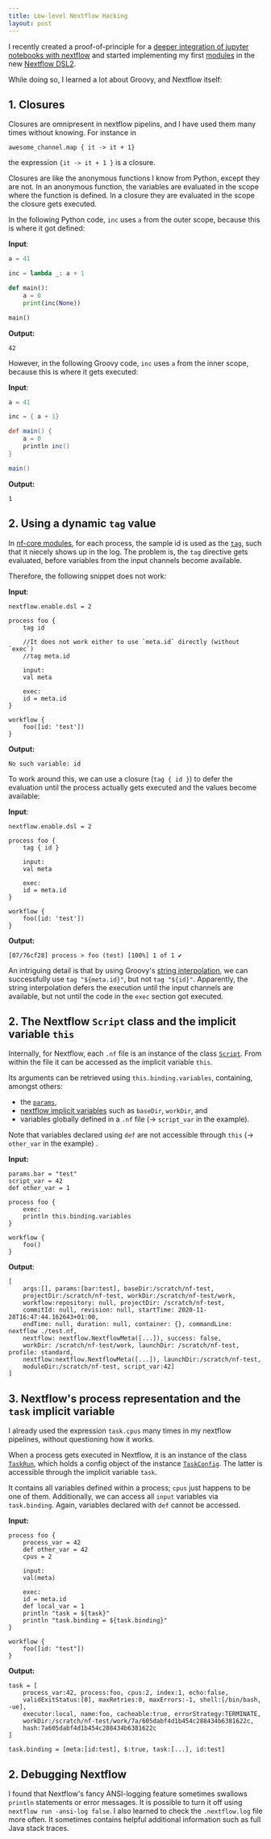 ```yaml
---
title: Low-level Nextflow Hacking
layout: post
---
```


I recently created a proof-of-principle for a [deeper integration of jupyter notebooks with nextflow](https://github.com/grst/nxfvars/) 
and started implementing my first [modules](https://github.com/nf-core/modules) in the
new [Nextflow DSL2](https://www.nextflow.io/blog/2020/dsl2-is-here.html). 

While doing so, I learned a lot about Groovy, and Nextflow itself:


## 1. Closures

Closures are omnipresent in nextflow pipelins, and I have used them many times
without knowing. For instance in

```nextflow
awesome_channel.map { it -> it + 1}
```
the expression `{it -> it + 1 }` is a closure. 

Closures are like the anonymous functions I know from Python, 
except they are not. 
In an anonymous function, the variables are evaluated in the scope where the function 
is defined. In a closure they are evaluated in the scope the closure gets executed. 

In the following Python code, `inc` uses `a` from the outer scope, because this 
is where it got defined:  

**Input**:
```python
a = 41

inc = lambda _: a + 1

def main():
    a = 0
    print(inc(None))

main()
```
**Output:**
```
42
```

However, in the following Groovy code, `inc` uses `a` from the inner scope, because
this is where it gets executed: 

**Input**:
```groovy
a = 41

inc = { a + 1}

def main() {
    a = 0
    println inc()
}

main()
```

**Output:**
```
1
```


## 2. Using a dynamic `tag` value

In [nf-core modules](https://github.com/nf-core/modules), for each process, the sample id is used
as the [`tag`](https://www.nextflow.io/docs/latest/process.html#tag),
such that it niecely shows up in the log. The problem is, the `tag` directive
gets evaluated, before variables from the input channels become available. 

Therefore, the following snippet does not work: 

**Input**:
```nextflow                                                                              
nextflow.enable.dsl = 2                                                         
                                                                                
process foo {                                                                   
    tag id     

    //It does not work either to use `meta.id` directly (without `exec`)
    //tag meta.id                                                          
                                                                                
    input:                                                                      
    val meta                                                                    
                                                                                
    exec:                                                                     
    id = meta.id                                                                
}                                                                               
                                                                                
workflow {                                                                      
    foo([id: 'test'])                                                           
}   
```
**Output:**
```
No such variable: id
```

To work around this, we can use a closure (`tag { id }`) 
to defer the evaluation until the 
process actually gets executed and the values become available: 


**Input**:
```nextflow                                                                              
nextflow.enable.dsl = 2                                                         
                                                                                
process foo {                                                                   
    tag { id }                                                                  
                                                                                
    input:                                                                      
    val meta                                                                    
                                                                                
    exec:                                                                     
    id = meta.id                                                                
}                                                                               
                                                                                
workflow {                                                                      
    foo([id: 'test'])                                                           
}   
```
**Output:**
```
[07/76cf28] process > foo (test) [100%] 1 of 1 ✔
```

An intriguing detail is that by using Groovy's [string interpolation](http://docs.groovy-lang.org/latest/html/documentation/#_string_interpolation),
we can successfully use `tag "${meta.id}"`, but not `tag "${id}"`. Apparently, 
the string interpolation defers the execution until the input channels are available, 
but not until the code in the `exec` section got executed.  


## 2. The Nextflow `Script` class and the implicit variable  `this` 

Internally, for Nextflow, each `.nf` file is an instance of the class [`Script`](https://docs.groovy-lang.org/latest/html/api/groovy/lang/Script.html).
From within the file it can be accessed as the implicit variable `this`. 

Its arguments can be retrieved using `this.binding.variables`, containing,
amongst others:
 * the [`params`](https://www.nextflow.io/docs/latest/config.html?highlight=params#scope-params),
 * [nextflow implicit variables](https://www.nextflow.io/docs/latest/script.html?highlight=basedir#implicit-variables)
   such as `baseDir`, `workDir`, and 
 * variables globally defined in a `.nf` file (→ `script_var` in the example). 
  
Note that variables declared using `def` are not accessible through `this` (→ `other_var` in the example) . 

**Input:**
```nextflow
params.bar = "test"                                                             
script_var = 42                                                                 
def other_var = 1                                                     
                                                                                
process foo {                                                                   
    exec:                                                                       
    println this.binding.variables                                              
}                                                                               
                                                                                
workflow {                                                                      
    foo()                                                                       
}    
```
**Output**:
```
[
    args:[], params:[bar:test], baseDir:/scratch/nf-test,
    projectDir:/scratch/nf-test, workDir:/scratch/nf-test/work, 
    workflow:repository: null, projectDir: /scratch/nf-test,
    commitId: null, revision: null, startTime: 2020-11-28T16:47:44.162643+01:00,
    endTime: null, duration: null, container: {}, commandLine: nextflow ./test.nf,
    nextflow: nextflow.NextflowMeta([...]), success: false,
    workDir: /scratch/nf-test/work, launchDir: /scratch/nf-test, profile: standard, 
    nextflow:nextflow.NextflowMeta([...]), launchDir:/scratch/nf-test,
    moduleDir:/scratch/nf-test, script_var:42]
]
```

## 3. Nextflow's process representation and the `task` implicit variable

I already used the expression `task.cpus` many times in my nextflow pipelines, without
questioning how it works. 

When a process gets executed in Nextflow, it is an instance of the class [`TaskRun`](https://github.com/nextflow-io/nextflow/blob/master/modules/nextflow/src/main/groovy/nextflow/processor/TaskRun.groovy),
which holds a config object of the instance [`TaskConfig`](https://github.com/nextflow-io/nextflow/blob/master/modules/nextflow/src/main/groovy/nextflow/processor/TaskConfig.groovy). 
The latter is accessible through the implicit variable `task`.

It contains all variables defined within a process; `cpus` just
happens to be one of them. Additionally, we can access all `input` variables via `task.binding`. Again, variables declared with `def` cannot be accessed. 

**Input:**
```nextflow
process foo {                                                                   
    process_var = 42                                                            
    def other_var = 42                                                          
    cpus = 2                                                                    
                                                                                
    input:                                                                      
    val(meta)                                                                   
                                                                                
    exec:                                                                       
    id = meta.id                                                                
    def local_var = 1                                                           
    println "task = ${task}"                                                    
    println "task.binding = ${task.binding}"                                    
}                                                                               
                                                                                
workflow {                                                                      
    foo([id: "test"])                                                           
}
```

**Output:**
```
task = [
    process_var:42, process:foo, cpus:2, index:1, echo:false,
    validExitStatus:[0], maxRetries:0, maxErrors:-1, shell:[/bin/bash, -ue],
    executor:local, name:foo, cacheable:true, errorStrategy:TERMINATE,
    workDir:/scratch/nf-test/work/7a/605dabf4d1b454c288434b6381622c, 
    hash:7a605dabf4d1b454c288434b6381622c
]

task.binding = [meta:[id:test], $:true, task:[...], id:test]
```



## 2. Debugging Nextflow

I found that Nextflow's fancy ANSI-logging feature sometimes swallows `println` statements
or error messages. It is possible to turn it off using `nextflow run -ansi-log false`. 
I also learned to check the `.nextflow.log` file more often. It sometimes contains
helpful additional information such as full Java stack traces. 
